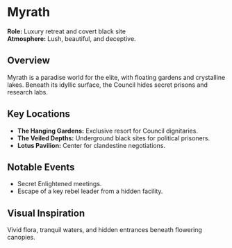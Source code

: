 # Myrath

**Role:** Luxury retreat and covert black site  
**Atmosphere:** Lush, beautiful, and deceptive.

## Overview
Myrath is a paradise world for the elite, with floating gardens and crystalline lakes. Beneath its idyllic surface, the Council hides secret prisons and research labs.

## Key Locations
- **The Hanging Gardens:** Exclusive resort for Council dignitaries.
- **The Veiled Depths:** Underground black sites for political prisoners.
- **Lotus Pavilion:** Center for clandestine negotiations.

## Notable Events
- Secret Enlightened meetings.
- Escape of a key rebel leader from a hidden facility.

## Visual Inspiration
Vivid flora, tranquil waters, and hidden entrances beneath flowering canopies.